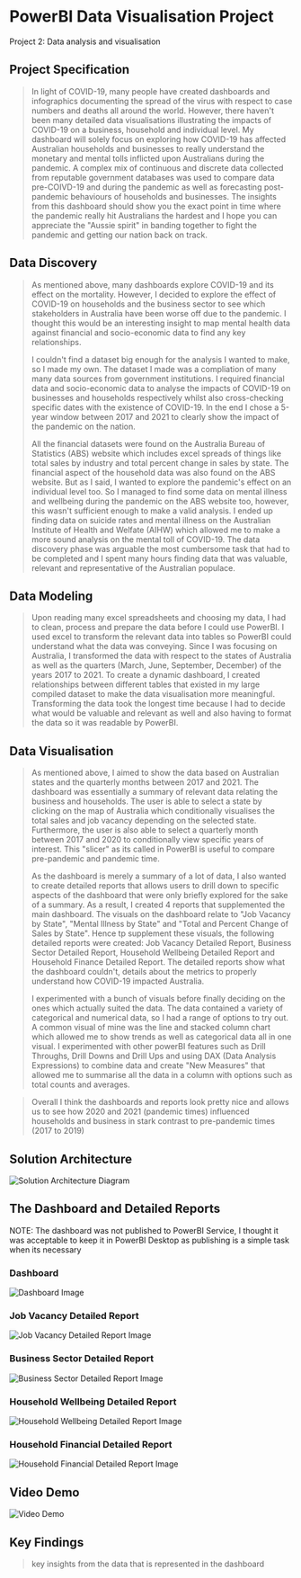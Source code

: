 # PowerBI Data Visualisation Project
Project 2: Data analysis and visualisation

## Project Specification
> In light of COVID-19, many people have created dashboards and infographics documenting the spread of the virus with respect to case numbers and deaths all around the world. However, there haven't been many detailed data visualisations illustrating the impacts of COVID-19 on a business, household and individual level. My dashboard will solely focus on exploring how COVID-19 has affected Australian households and businesses to really understand the monetary and mental tolls inflicted upon Australians during the pandemic. A complex mix of continuous and discrete data collected from reputable government databases was used to compare data pre-COIVD-19 and during the pandemic as well as forecasting post-pandemic behaviours of households and businesses. The insights from this dashboard should show you the exact point in time where the pandemic really hit Australians the hardest and I hope you can appreciate the "Aussie spirit" in banding together to fight the pandemic and getting our nation back on track.

## Data Discovery
>As mentioned above, many dashboards explore COVID-19 and its effect on the mortality. However, I decided to explore the effect of COVID-19 on households and the business sector to see which stakeholders in Australia have been worse off due to the pandemic. I thought this would be an interesting insight to map mental health data against financial and socio-economic data to find any key relationships.
>
>I couldn't find a dataset big enough for the analysis I wanted to make, so I made my own. The dataset I made was a compliation of many many data sources from government institutions. I required financial data and socio-economic data to analyse the impacts of COVID-19 on businesses and households respectively whilst also cross-checking specific dates with the existence of COVID-19. In the end I chose a 5-year window between 2017 and 2021 to clearly show the impact of the pandemic on the nation. 
>
>All the financial datasets were found on the Australia Bureau of Statistics (ABS) website which includes excel spreads of things like total sales by industry and total percent change in sales by state. The financial aspect of the household data was also found on the ABS website. But as I said, I wanted to explore the pandemic's effect on an individual level too. So I managed to find some data on mental illness and wellbeing during the pandemic on the ABS website too, however, this wasn't sufficient enough to make a valid analysis. I ended up finding data on suicide rates and mental illness on the Australian Institute of Health and Welfate (AIHW) which allowed me to make a more sound analysis on the mental toll of COVID-19. The data discovery phase was arguable the most cumbersome task that had to be completed and I spent many hours finding data that was valuable, relevant and representative of the Australian populace. 

## Data Modeling
>Upon reading many excel spreadsheets and choosing my data, I had to clean, process and prepare the data before I could use PowerBI. I used excel to transform the relevant data into tables so PowerBI could understand what the data was conveying. Since I was focusing on Australia, I transformed the data with respect to the states of Australia as well as the quarters (March, June, September, December) of the years 2017 to 2021. To create a dynamic dashboard, I created relationships between different tables that existed in my large compiled dataset to make the data visualisation more meaningful. Transforming the data took the longest time because I had to decide what would be valuable and relevant as well and also having to format the data so it was readable by PowerBI. 

## Data Visualisation
>As mentioned above, I aimed to show the data based on Australian states and the quarterly months between 2017 and 2021. The dashboard was essentially a summary of relevant data relating the business and households. The user is able to select a state by clicking on the map of Australia which conditionally visualises the total sales and job vacancy depending on the selected state. Furthermore, the user is also able to select a quarterly month between 2017 and 2020 to conditionally view specific years of interest. This "slicer" as its called in PowerBI is useful to compare pre-pandemic and pandemic time. 
>
>As the dashboard is merely a summary of a lot of data, I also wanted to create detailed reports that allows users to drill down to specific aspects of the dashboard that were only briefly explored for the sake of a summary. As a result, I created 4 reports that supplemented the main dashboard. The visuals on the dashboard relate to "Job Vacancy by State", "Mental Illness by State" and "Total and Percent Change of Sales by State". Hence tp supplement these visuals, the following detailed reports were created: Job Vacancy Detailed Report, Business Sector Detailed Report, Household Wellbeing Detailed Report and Household Finance Detailed Report. The detailed reports show what the dashboard couldn't, details about the metrics to properly understand how COVID-19 impacted Australia.
>
>I experimented with a bunch of visuals before finally deciding on the ones which actually suited the data. The data contained a variety of categorical and numerical data, so I had a range of options to try out. A common visual of mine was the line and stacked column chart which allowed me to show trends as well as categorical data all in one visual. I experimented with other powerBI features such as Drill Throughs, Drill Downs and Drill Ups and using DAX (Data Analysis Expressions) to combine data and create "New Measures" that allowed me to summarise all the data in a column with options such as total counts and averages.

>Overall I think the dashboards and reports look pretty nice and allows us to see how 2020 and 2021 (pandemic times) influenced households and business in stark contrast to pre-pandemic times (2017 to 2019)

## Solution Architecture
![Solution Architecture Diagram](https://github.com/yash-chaudhary/PowerBI_data_visualisation/blob/main/Assets/System%20Architecture%20Diagram%20IoT%20App.png)

## The Dashboard and Detailed Reports
NOTE: The dashboard was not published to PowerBI Service, I thought it was acceptable to keep it in PowerBI Desktop as publishing is a simple task when its necessary
### Dashboard
![Dashboard Image](https://github.com/yash-chaudhary/PowerBI_data_visualisation/blob/main/Assets/dashboard.png)

### Job Vacancy Detailed Report
![Job Vacancy Detailed Report Image](https://github.com/yash-chaudhary/PowerBI_data_visualisation/blob/main/Assets/job_vacancy_report.png)

### Business Sector Detailed Report
![Business Sector Detailed Report Image](https://github.com/yash-chaudhary/PowerBI_data_visualisation/blob/main/Assets/business_sector_report.png)

### Household Wellbeing Detailed Report
![Household Wellbeing Detailed Report Image](https://github.com/yash-chaudhary/PowerBI_data_visualisation/blob/main/Assets/household_wellbeing_report.png)

### Household Financial Detailed Report
![Household Financial Detailed Report Image](https://github.com/yash-chaudhary/PowerBI_data_visualisation/blob/main/Assets/household_financial_report.png)

## Video Demo
![Video Demo](https://vimeo.com/605611957)

## Key Findings
>key insights from the data that is represented in the dashboard


